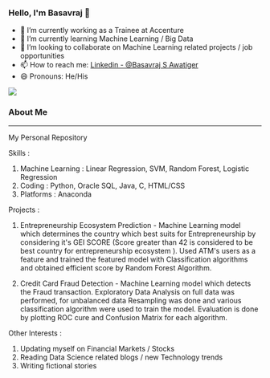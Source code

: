 ### Hello, I'm Basavraj 👋

- 🔭 I’m currently working as a Trainee at Accenture
- 🌱 I’m currently learning Machine Learning / Big Data 
- 👯 I’m looking to collaborate on Machine Learning related projects  / job opportunities
- 📫 How to reach me: [Linkedin - @Basavraj S Awatiger](https://www.linkedin.com/in/basavrajsawatiger-1756ba14b/)
- 😄 Pronouns: He/His

<img src="https://github-readme-stats.vercel.app/api?username=Basavraj-collab&&show_icons=true&title_color=ffffff&icon_color=bb2acf&text_color=daf7dc&bg_color=191919">

### About Me
___________________________________________________________________________________________________________________________________________________________________________________

My Personal Repository

Skills :

  1. Machine Learning : Linear Regression, SVM, Random Forest, Logistic Regression
  2. Coding           : Python, Oracle SQL, Java, C, HTML/CSS
  3. Platforms        : Anaconda
 
Projects :

 1. Entrepreneurship Ecosystem Prediction - Machine Learning model which determines the country which best suits for Entrepreneurship by considering it's GEI SCORE (Score           greater than 42 is considered to be best country for entrepreneurship ecosystem ). Used ATM's users as a feature and trained the featured model with Classification               algorithms and obtained efficient score by Random Forest Algorithm.

 2. Credit Card Fraud Detection - Machine Learning model which detects the Fraud transaction. Exploratory Data Analysis on full data was performed, for unbalanced data              Resampling was done and various classification algorithm were used to train the model. Evaluation is done by plotting ROC cure and Confusion Matrix for each algorithm.
  
Other Interests : 

  1. Updating myself on Financial Markets / Stocks
  2. Reading Data Science related blogs / new Technology trends
  3. Writing fictional stories









